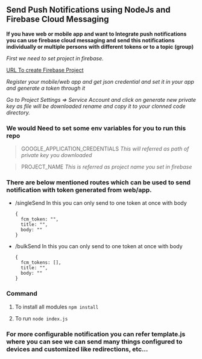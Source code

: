 ## Send Push Notifications using NodeJs and Firebase Cloud Messaging

**If you have web or mobile app and want to Integrate push notifications you can use firebase cloud messaging and send this notifications individually or multiple persons with different tokens or to a topic (group)**

*First we need to set project in firebase.*

[URL To create Firebase Project](https://console.firebase.google.com/)


*Register your mobile/web app and get json credential and set it in your app and generate a token through it*

*Go to Project Settings => Service Account and click on generate new private key as file will be downloaded rename and copy it to your clonned code directory.*

### We would Need to set some env variables for you to run this repo

> GOOGLE_APPLICATION_CREDENTIALS 
*This will referred as path of private key you downloaded*

> PROJECT_NAME
*This is referred as project name you set in firebase* 

### There are below mentioned routes which can be used to send notification with token generated from web/app.

- /singleSend
  In this you can only send to one token at once with body
  ```
  {
    fcm_token: "",
    title: "",
    body: ""
  }
  ```  
- /bulkSend
   In this you can only send to one token at once with body
  ```
  {
    fcm_tokens: [],
    title: "",
    body: ""
  }
  ```
### Command
1. To install all modules
    `npm install`


2. To run
    `node index.js`

### For more configurable notification you can refer template.js where you can see we can send many things configured to devices and customized like redirections, etc...